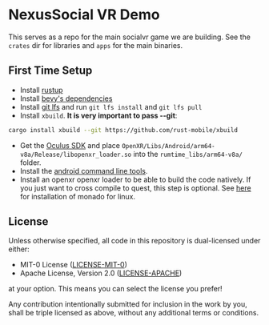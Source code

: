 # NexusSocial VR Demo

This serves as a repo for the main socialvr game we are building. See the `crates`
dir for libraries and `apps` for the main binaries.

## First Time Setup

- Install [rustup](https://rustup.rs)
- Install [bevy's dependencies](https://bevyengine.org/learn/book/getting-started/setup/#install-os-dependencies)
- Install [git lfs](https://git-lfs.com/) and run `git lfs install` and `git lfs pull`
- Install `xbuild`. **It is very important to pass --git**: 
```sh
cargo install xbuild --git https://github.com/rust-mobile/xbuild
```
- Get the [Oculus SDK](https://developer.oculus.com/downloads/package/oculus-openxr-mobile-sdk/) and place `OpenXR/Libs/Android/arm64-v8a/Release/libopenxr_loader.so` into the `rumtime_libs/arm64-v8a/` folder.
- Install the [android command line tools](https://developer.android.com/tools/releases/platform-tools#downloads).
- Install an openxr openxr loader to be able to build the code natively. If you just want to cross compile to quest, this step is optional. See [here](https://monado.freedesktop.org/getting-started.html#deb) for installation of monado for linux.

## License

Unless otherwise specified, all code in this repository is dual-licensed under
either:

- MIT-0 License ([LICENSE-MIT-0](LICENSE-MIT-0))
- Apache License, Version 2.0 ([LICENSE-APACHE](LICENSE-APACHE))

at your option. This means you can select the license you prefer!

Any contribution intentionally submitted for inclusion in the work by you, shall be
triple licensed as above, without any additional terms or conditions.
